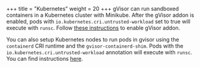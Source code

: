 +++
title = "Kubernetes"
weight = 20
+++
gVisor can run sandboxed containers in a Kubernetes cluster with Minikube. After
the gVisor addon is enabled, pods with `io.kubernetes.cri.untrusted-workload`
set to true will execute with `runsc`. Follow [these instructions][minikube] to
enable gVisor addon.

You can also setup Kubernetes nodes to run pods in gvisor using the `containerd`
CRI runtime and the `gvisor-containerd-shim`. Pods with the
`io.kubernetes.cri.untrusted-workload` annotation will execute with `runsc`. You
can find instructions [here][gvisor-containerd-shim].

[minikube]: https://github.com/kubernetes/minikube/blob/master/deploy/addons/gvisor/README.md
[gvisor-containerd-shim]: https://github.com/google/gvisor-containerd-shim
